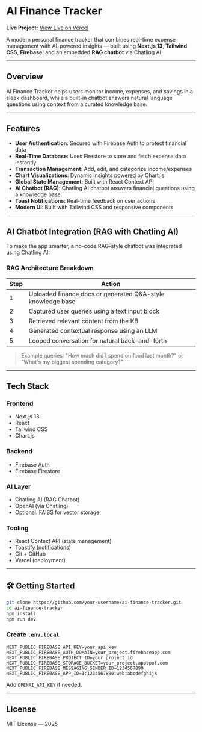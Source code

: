 # AI Finance Tracker

**Live Project:** [View Live on Vercel]([https://your-vercel-project-link.vercel.app](https://finance-tracker-web-app.vercel.app/))

A modern personal finance tracker that combines real-time expense management with AI-powered insights — built using **Next.js 13**, **Tailwind CSS**, **Firebase**, and an embedded **RAG chatbot** via Chatling AI.

---

## Overview

AI Finance Tracker helps users monitor income, expenses, and savings in a sleek dashboard, while a built-in chatbot answers natural language questions using context from a curated knowledge base.

---

##  Features

-  **User Authentication**: Secured with Firebase Auth to protect financial data
-  **Real-Time Database**: Uses Firestore to store and fetch expense data instantly
-  **Transaction Management**: Add, edit, and categorize income/expenses
-  **Chart Visualizations**: Dynamic insights powered by Chart.js
-  **Global State Management**: Built with React Context API
-  **AI Chatbot (RAG)**: Chatling AI chatbot answers financial questions using a knowledge base
-  **Toast Notifications**: Real-time feedback on user actions
-  **Modern UI**: Built with Tailwind CSS and responsive components

---

##  AI Chatbot Integration (RAG with Chatling AI)

To make the app smarter, a no-code RAG-style chatbot was integrated using Chatling AI:

### RAG Architecture Breakdown

| Step | Action |
|------|--------|
| 1 | Uploaded finance docs or generated Q&A-style knowledge base |
| 2 | Captured user queries using a text input block |
| 3 | Retrieved relevant content from the KB |
| 4 | Generated contextual response using an LLM |
| 5 | Looped conversation for natural back-and-forth |

> Example queries: "How much did I spend on food last month?" or "What's my biggest spending category?"

---

## Tech Stack

### Frontend
- Next.js 13
- React
- Tailwind CSS
- Chart.js

### Backend
- Firebase Auth
- Firebase Firestore

### AI Layer
- Chatling AI (RAG Chatbot)
- OpenAI (via Chatling)
- Optional: FAISS for vector storage

### Tooling
- React Context API (state management)
- Toastify (notifications)
- Git + GitHub
- Vercel (deployment)

---

## 🛠️ Getting Started

```bash
git clone https://github.com/your-username/ai-finance-tracker.git
cd ai-finance-tracker
npm install
npm run dev
```

### Create `.env.local`

```env
NEXT_PUBLIC_FIREBASE_API_KEY=your_api_key
NEXT_PUBLIC_FIREBASE_AUTH_DOMAIN=your_project.firebaseapp.com
NEXT_PUBLIC_FIREBASE_PROJECT_ID=your_project_id
NEXT_PUBLIC_FIREBASE_STORAGE_BUCKET=your_project.appspot.com
NEXT_PUBLIC_FIREBASE_MESSAGING_SENDER_ID=1234567890
NEXT_PUBLIC_FIREBASE_APP_ID=1:1234567890:web:abcdefghijk
```

Add `OPENAI_API_KEY` if needed.

---

## License

MIT License — 2025
